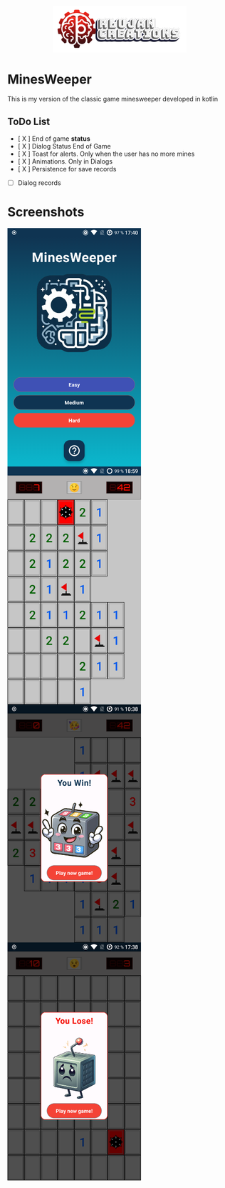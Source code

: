 <p align="center">
  <a href="https://rlujancreations.es/" target="blank"><img src="./githubimages/logo.png" width="300px" alt="RLujanCreations Logo" /></a>
</p>

# MinesWeeper
This is my version of the classic game minesweeper developed in kotlin

## ToDo List
- [ X ] End of game **status**
- [ X ] Dialog Status End of Game
- [ X ] Toast for alerts. Only when the user has no more mines
- [ X ] Animations. Only in Dialogs
- [ X ] Persistence for save records
- [ ] Dialog records

# Screenshots
<img src="./githubimages/home.png"
     alt="HomeScreen"
     style="float: left; margin-right: 10px;" width="300px"/>
<img src="./githubimages/game.png"
     alt="Screenshot game level easy"
     style="float: left; margin-right: 10px;" width="300px"/>
<img src="./githubimages/wingame.png"
alt="Screenshot game level easy"
style="float: left; margin-right: 10px;" width="300px"/>
<img src="./githubimages/losegame.png"
alt="Screenshot game level easy"
style="float: left; margin-right: 10px;" width="300px"/>
